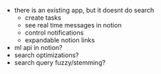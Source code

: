 - there is an existing app, but it doesnt do search
	- create tasks
	- see real time messages in notion
	- control notifications
	- expandable notion links
- ml api in notion?
- search optimizations?
- search query fuzzy/stemming?